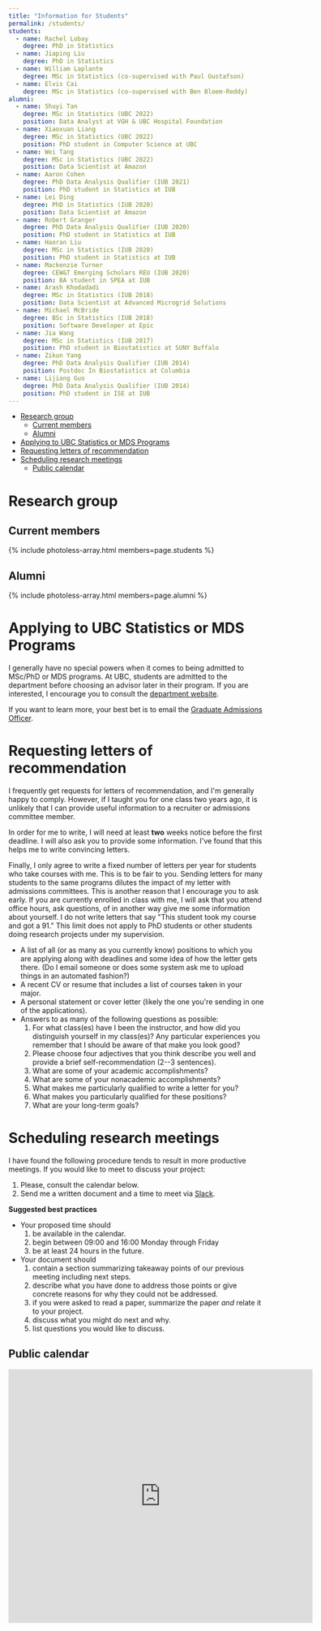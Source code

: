 ```yaml
---
title: "Information for Students"
permalink: /students/
students:
  - name: Rachel Lobay
    degree: PhD in Statistics
  - name: Jiaping Liu
    degree: PhD in Statistics
  - name: William Laplante
    degree: MSc in Statistics (co-supervised with Paul Gustafson)
  - name: Elvis Cai
    degree: MSc in Statistics (co-supervised with Ben Bloem-Reddy)
alumni:
  - name: Shuyi Tan
    degree: MSc in Statistics (UBC 2022)
    position: Data Analyst at VGH & UBC Hospital Foundation
  - name: Xiaoxuan Liang
    degree: MSc in Statistics (UBC 2022)
    position: PhD student in Computer Science at UBC
  - name: Wei Tang
    degree: MSc in Statistics (UBC 2022)
    position: Data Scientist at Amazon
  - name: Aaron Cohen
    degree: PhD Data Analysis Qualifier (IUB 2021)
    position: PhD student in Statistics at IUB
  - name: Lei Ding
    degree: PhD in Statistics (IUB 2020)
    position: Data Scientist at Amazon
  - name: Robert Granger
    degree: PhD Data Analysis Qualifier (IUB 2020)
    position: PhD student in Statistics at IUB
  - name: Haoran Liu
    degree: MSc in Statistics (IUB 2020)
    position: PhD student in Statistics at IUB
  - name: Mackenzie Turner
    degree: CEW&T Emerging Scholars REU (IUB 2020)
    position: BA student in SPEA at IUB 
  - name: Arash Khodadadi
    degree: MSc in Statistics (IUB 2018)
    position: Data Scientist at Advanced Microgrid Solutions
  - name: Michael McBride
    degree: BSc in Statistics (IUB 2018)
    position: Software Developer at Epic
  - name: Jia Wang
    degree: MSc in Statistics (IUB 2017)
    position: PhD student in Biostatistics at SUNY Buffalo
  - name: Zikun Yang
    degree: PhD Data Analysis Qualifier (IUB 2014)
    position: Postdoc In Biostatistics at Columbia
  - name: Lijiang Guo
    degree: PhD Data Analysis Qualifier (IUB 2014)
    position: PhD student in ISE at IUB
---
```


- [Research group](#research-group)
  - [Current members](#current-members)
  - [Alumni](#alumni)
- [Applying to UBC Statistics or MDS Programs](#applying-to-ubc-statistics-or-mds-programs)
- [Requesting letters of recommendation](#requesting-letters-of-recommendation)
- [Scheduling research meetings](#scheduling-research-meetings)
  - [Public calendar](#public-calendar)

# Research group

## Current members


{% include photoless-array.html members=page.students %}

## Alumni

{% include photoless-array.html members=page.alumni %}


# Applying to UBC Statistics or MDS Programs

I generally have no special powers when it comes to being admitted to MSc/PhD or MDS programs. At UBC, students are admitted to the department before choosing an advisor later in their program. If you are interested, I encourage you to consult the [department website](https://www.stat.ubc.ca/graduate). 

If you want to learn more, your best bet is to email the [Graduate Admissions Officer](mailto:admiss@stat.ubc.ca). 


# Requesting letters of recommendation

I frequently get requests for letters of recommendation, and I'm generally happy to comply. However, if I taught you for one class two years ago, it is unlikely that I can provide useful information to a recruiter or admissions committee member. 

In order for me to write, I will need at least **two** weeks notice before the first deadline. I will also ask you to provide some information. I've found that this helps me to write convincing letters.

Finally, I only agree to write a fixed number of letters per year for students who take courses with me. This is to be fair to you. Sending letters for many students to the same programs dilutes the impact of my letter with admissions committees. This is another reason that I encourage you to ask early. If you are currently enrolled in class with me, I will ask that you attend office hours, ask questions, of in another way give me some information about yourself. I do not write letters that say "This student took my course and got a 91." This limit does not apply to PhD students or other students doing research projects under my supervision.

* A list of all (or as many as you currently know) positions to which you are applying along with deadlines and some idea of how the letter gets there. (Do I email someone or does some system ask me to upload things in an automated fashion?)
* A recent CV or resume that includes a list of courses taken in your major.
* A personal statement or cover letter (likely the one you're sending in one of the applications).
* Answers to as many of the following questions as possible:
    1. For what class(es) have I been the instructor, and how did you distinguish yourself in my class(es)? Any particular experiences you remember that I should be aware of that make you look good?
    2. Please choose four adjectives that you think describe you well and provide a brief self-recommendation (2--3 sentences).
    3. What are some of your academic accomplishments?
    4. What are some of your nonacademic accomplishments?
    5. What makes me particularly qualified to write a letter for you?
    6. What makes you particularly qualified for these positions?
    7. What are your long-term goals?

# Scheduling research meetings

I have found the following procedure tends to result in more productive meetings. If you would like to meet to discuss your project:

1. Please, consult the calendar below.
2. Send me a written document and a time to meet via [Slack](https://ubc-stat.slack.com/).

**Suggested best practices**

* Your proposed time should
    1. be available in the calendar.
    2. begin between 09:00 and 16:00 Monday through Friday 
    3. be at least 24 hours in the future.
* Your document should
    1. contain a section summarizing takeaway points of our previous meeting including next steps.
    2. describe what you have done to address those points or give concrete reasons for why they could not be addressed.
    3. if you were asked to read a paper, summarize the paper _and_ relate it to your project.
    4. discuss what you might do next and why.
    5. list questions you would like to discuss.

## Public calendar

<iframe src="https://calendar.google.com/calendar/embed?height=600&amp;wkst=1&amp;bgcolor=%23efefef&amp;ctz=America%2FVancouver&amp;src=ZGFqbWNkb25AZ21haWwuY29t&amp;color=%233F51B5&amp;mode=WEEK&amp;showTitle=0&amp;showPrint=0&amp;showTabs=1&amp;showCalendars=0" style="border-width:0" width="600" height="500" frameborder="0" scrolling="no"></iframe>
